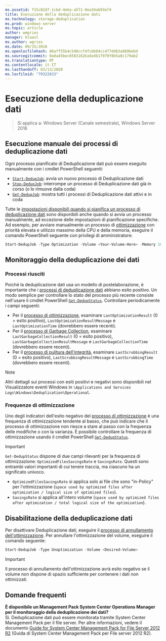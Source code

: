 ```yaml
---
ms.assetid: f15c02d7-1cbd-4eba-a571-0ea34ab93ef4
title: Esecuzione della deduplicazione dati
ms.technology: storage-deduplication
ms.prod: windows-server
ms.topic: article
author: wmgries
manager: klaasl
ms.author: wgries
ms.date: 09/15/2016
ms.openlocfilehash: 86aff55b4c548ccf4fcbb04cc477dd63a889bebd
ms.sourcegitcommit: 0a0a45bec6583162ba5e4b17979f0b5a0c179ab2
ms.translationtype: MT
ms.contentlocale: it-IT
ms.lasthandoff: 03/13/2020
ms.locfileid: "79322633"
---
```

# <a name="running-data-deduplication"></a>Esecuzione della deduplicazione dati

> Si applica a: Windows Server (Canale semestrale), Windows Server 2016

## <a id="running-dedup-jobs-manually"></a>Esecuzione manuale dei processi di deduplicazione dati

Ogni processo pianificato di Deduplicazione dati può essere eseguito manualmente con i cmdlet PowerShell seguenti:
* [`Start-DedupJob`](https://technet.microsoft.com/library/hh848442.aspx): avvia un nuovo processo di Deduplicazione dati
* [`Stop-DedupJob`](https://technet.microsoft.com/library/hh848439.aspx): interrompe un processo di Deduplicazione dati già in corso (o lo rimuove dalla coda)
* [`Get-DedupJob`](https://technet.microsoft.com/library/hh848452.aspx): mostra tutti i processi di Deduplicazione dati attivi e in coda

Tutte le [impostazioni disponibili quando si pianifica un processo di deduplicazione dati](advanced-settings.md#modifying-job-schedules-available-settings) sono disponibili anche quando si avvia un processo manualmente, ad eccezione delle impostazioni di pianificazione specifiche. Ad esempio, per avviare manualmente un processo di [ottimizzazione](understand.md#job-info-optimization) con priorità elevata e utilizzo massimo della CPU e della memoria, eseguire il comando PowerShell seguente con privilegi di amministratore:

```PowerShell
Start-DedupJob -Type Optimization -Volume <Your-Volume-Here> -Memory 100 -Cores 100 -Priority High
```

## <a id="monitoring-dedup"></a>Monitoraggio della deduplicazione dei dati

### <a id="monitoring-dedup-job-successes"></a>Processi riusciti

Poiché la deduplicazione dati usa un modello di postelaborazione, è importante che i [processi di deduplicazione dati](understand.md#job-info) abbiano esito positivo. Un modo semplice per controllare lo stato del processo più recente consiste nell'usare il cmdlet PowerShell [`Get-DedupStatus`](https://technet.microsoft.com/library/hh848437.aspx). Controllare periodicamente i campi seguenti:

* Per il [processo di ottimizzazione](understand.md#job-info-optimization), esaminare `LastOptimizationResult` (0 = esito positivo), `LastOptimizationResultMessage` e `LastOptimizationTime` (dovrebbero essere recenti).
* Per il [processo di Garbage Collection](understand.md#job-info-gc), esaminare `LastGarbageCollectionResult` (0 = esito positivo), `LastGarbageCollectionResultMessage` e `LastGarbageCollectionTime` (dovrebbero essere recenti).
* Per il [processo di pulitura dell'integrità](understand.md#job-info-scrubbing), esaminare `LastScrubbingResult` (0 = esito positivo), `LastScrubbingResultMessage` e `LastScrubbingTime` (dovrebbero essere recenti).

> [!Note]  
> Altri dettagli sui processi con esiti positivi e negativi sono disponibili nel Visualizzatore eventi Windows in `\Applications and Services Logs\Windows\Deduplication\Operational`.

### <a id="monitoring-dedup-optimization-rates"></a>Frequenze di ottimizzazione

Uno degli indicatori dell'esito negativo del [processo di ottimizzazione](understand.md#job-info-optimization) è una frequenza di ottimizzazione tendente al basso, che può indicare che il processo di ottimizzazione non riesce a stare al passo con la frequenza delle modifiche o con la varianza. È possibile controllare la frequenza di ottimizzazione usando il cmdlet PowerShell [`Get-DedupStatus`](https://technet.microsoft.com/library/hh848437.aspx).

> [!Important]
> `Get-DedupStatus` dispone di due campi rilevanti per la frequenza di ottimizzazione: `OptimizedFilesSavingsRate` e `SavingsRate`. Questi sono entrambi valori importanti di cui tenere traccia, ma ciascuno ha un significato univoco.
> - `OptimizedFilesSavingsRate` si applica solo ai file che sono "in-Policy" per l'ottimizzazione (`space used by optimized files after optimization / logical size of optimized files`).
> - `SavingsRate` si applica all'intero volume (`space used by optimized files after optimization / total logical size of the optimization`).

## <a id="disabling-dedup"></a>Disabilitazione della deduplicazione dati
Per disattivare Deduplicazione dati, eseguire il [processo di annullamento dell'ottimizzazione](understand.md#job-info-unoptimization). Per annullare l'ottimizzazione del volume, eseguire il comando seguente:

```PowerShell
Start-DedupJob -Type Unoptimization -Volume <Desired-Volume>
```

> [!Important]  
> Il processo di annullamento dell'ottimizzazione avrà esito negativo se il volume non dispone di spazio sufficiente per contenere i dati non ottimizzati.

## <a id="faq"></a>Domande frequenti
**È disponibile un Management Pack System Center Operations Manager per il monitoraggio della deduplicazione dei dati?**  
Sì. Deduplicazione dati può essere monitorata tramite System Center Management Pack per il file server. Per altre informazioni, vedere il documento [Guide for System Center Management Pack for File Server 2012 R2](https://download.microsoft.com/download/6/F/7/6F7A33B9-9383-48ED-9252-23C2C8AD1BDA/MPGuide_FileServer2012R2.doc) (Guida di System Center Management Pack per File server 2012 R2).
